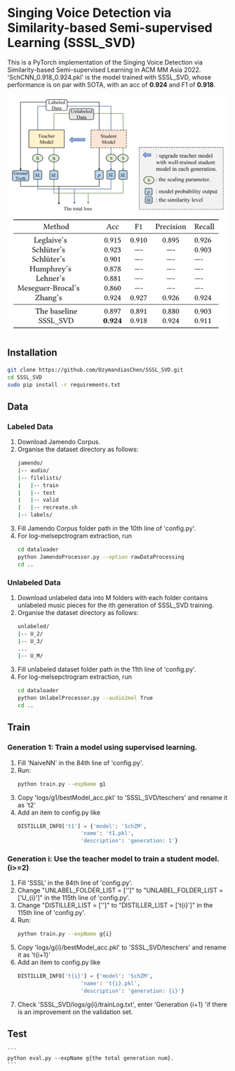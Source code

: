 # Singing Voice Detection via Similarity-based Semi-supervised Learning (SSSL_SVD)    

This is a PyTorch implementation of the Singing Voice Detection via Similarity-based Semi-supervised Learning in ACM MM Asia 2022. 'SchCNN_0.918_0.924.pkl' is the model trained with SSSL_SVD, whose performance is on par with SOTA, with an acc of <strong>0.924</strong> and F1 of <strong>0.918</strong>.    
<div align=center><img width="500" height="270" src="./figs/SSSL_SVD_method.png" alt="Singing Voice Detection via Similarity-based Semi-supervised Learning"/></div>   
<div align=center><img width="500" height="270" src="./figs/SSSL_SVD_results.png" alt="Performance Comparison  on Jamendo Corpus"/></div>

## Installation    
```bash     
git clone https://github.com/OzymandiasChen/SSSL_SVD.git
cd SSSL_SVD
sudo pip install -r requirements.txt
```

## Data    
### Labeled Data    
1. Download Jamendo Corpus.    
2. Organise the dataset directory as follows:    
	```bash
	jamendo/
	|-- audio/
	|-- filelists/
	|	|-- train
	|	|-- test
	|	|-- valid
	|	|-- recreate.sh
	|-- labels/
	```
3. Fill Jamendo Corpus folder path in the 10th line of 'config.py'.    
4. For log-melsepctrogram extraction, run        
	```bash
	cd dataloader
	python JamendoProcessor.py --option rawDataProcessing
	cd ..
	```      
### Unlabeled Data      
1. Download unlabeled data into M folders with each folder contains unlabeled music pieces for the ith generation of SSSL_SVD training.     
2. Organise the dataset directory as follows:  
	```bash
	unlabeled/
	|-- U_2/
	|-- U_3/
	...
	|-- U_M/
	```
3. Fill unlabeled dataset folder path in the 11th line of 'config.py'.    
4. For log-melsepctrogram extraction, run        
	```bash
	cd dataloader
	python UnlabelProcessor.py --audio2mel True
	cd ..
	```    

## Train  
### Generation 1: Train a model using supervised learning.    
1. Fill 'NaiveNN' in the 84th line of 'config.py'.    
2. Run:
	```bash
	python train.py --expName g1
	```
3. Copy 'logs/g1/bestModel_acc.pkl' to 'SSSL_SVD/teschers' and rename it as 't2' 
4. Add an item to config.py like
	```python
	DISTILLER_INFO['t1'] = {'model': 'SchZM', 
						'name': 't1.pkl',
						'description': 'generation: 1'}
	```
### Generation i: Use the teacher model to train a student model. (i>=2) 
1. Fill 'SSSL' in the 84th line of 'config.py'.   
2. Change "UNLABEL_FOLDER_LIST = ['']" to "UNLABEL_FOLDER_LIST = ['U_{i}']" in the 115th line of 'config.py'.  
3. Change "DISTILLER_LIST = ['']" to "DISTILLER_LIST = ['t{i}']" in the 115th line of 'config.py'.   
4. Run:
	```bash
	python train.py --expName g{i}
	```
5. Copy 'logs/g{i}/bestModel_acc.pkl' to 'SSSL_SVD/teschers' and rename it as 't{i+1}' 
6. Add an item to config.py like
	```python
	DISTILLER_INFO['t{i}'] = {'model': 'SchZM', 
						'name': 't{i}.pkl',
						'description': 'generation: {i}'}
	```
7. Check 'SSSL_SVD/logs/g{i}/trainLog.txt', enter 'Generation {i+1} 'if there is an improvement on the validation set.   

## Test   
	```
	python eval.py --expName g{the total generation num}.
	```







